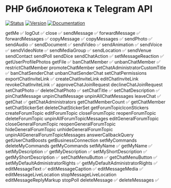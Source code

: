 # PHP библоиотека к Telegram API

[![Status](https://img.shields.io/badge/status-development-blue)](https://img.shields.io/badge/status-development-blue)
[![Version](https://img.shields.io/badge/version-v1.0.0-blue)](https://img.shields.io/badge/version-v1.0.0-blue)
[![Documentation](https://img.shields.io/badge/docs-yes-blue)](https://img.shields.io/badge/docs-yes-blue)

getMe ✅
logOut ✅
close ✅
sendMessage ✅
forwardMessage ✅
forwardMessages ✅
copyMessage ✅
copyMessages ✅
sendPhoto ✅
sendAudio ✅
sendDocument ✅
sendVideo ✅
sendAnimation ✅
sendVoice ✅
sendVideoNote ✅
sendMediaGroup ✅
sendLocation ✅
sendVenue
sendContact
sendPoll
sendDice
sendChatAction ✅
setMessageReaction ✅
getUserProfilePhotos
getFile ✅
banChatMember ✅
unbanChatMember ✅
restrictChatMember
promoteChatMember
setChatAdministratorCustomTitle ✅
banChatSenderChat
unbanChatSenderChat
setChatPermissions
exportChatInviteLink ✅
createChatInviteLink
editChatInviteLink
revokeChatInviteLink ✅
approveChatJoinRequest
declineChatJoinRequest
setChatPhoto ✅
deleteChatPhoto ✅
setChatTitle ✅
setChatDescription ✅
pinChatMessage
unpinChatMessage
unpinAllChatMessages
leaveChat ✅
getChat ✅
getChatAdministrators
getChatMemberCount ✅
getChatMember
setChatStickerSet
deleteChatStickerSet
getForumTopicIconStickers
createForumTopic
editForumTopic
closeForumTopic
reopenForumTopic
deleteForumTopic
unpinAllForumTopicMessages
editGeneralForumTopic
closeGeneralForumTopic
reopenGeneralForumTopic
hideGeneralForumTopic
unhideGeneralForumTopic
unpinAllGeneralForumTopicMessages
answerCallbackQuery
getUserChatBoosts
getBusinessConnection
setMyCommands
deleteMyCommands
getMyCommands
setMyName ✅
getMyName ✅
setMyDescription ✅
getMyDescription ✅
setMyShortDescription ✅
getMyShortDescription ✅
setChatMenuButton ✅
getChatMenuButton ✅
setMyDefaultAdministratorRights ✅
getMyDefaultAdministratorRights ✅
editMessageText ✅
editMessageCaption ✅
editMessageMedia ✅
editMessageLiveLocation
stopMessageLiveLocation
editMessageReplyMarkup
stopPoll
deleteMessage ✅
deleteMessages ✅

